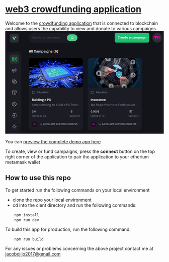 # [web3 crowdfunding application](https://crowdfunding-ojijo.netlify.app/)

Welcome to the [crowdfunding application](https://crowdfunding-ojijo.netlify.app/) that is connected to blockchain and allows users the capability to view and donate to various campaigns.
![crowdfunding](https://github.com/Jacobojijo/mark_down_language/blob/main/crowd.png?raw=true)

You can [preview the complete demo app here](https://crowdfunding-ojijo.netlify.app/)

To create, view or fund campaigns, press the **connect** button  on the top right corner of the application to pair the application to your etherium metamask wallet 


## How to use this repo
To get started run the following commands on your local environment

* clone the repo your local environment
* cd into the clent directory and run the following commands:

```node
    npm install
    npm run dev
```

To build this app for production, run the following command: 

```node
    npm run build
```

For any issues or problems concerning the above project contact me at [jacobojijo2017@gmail.com](mailto:jacobojijo2017@gmail.com)

